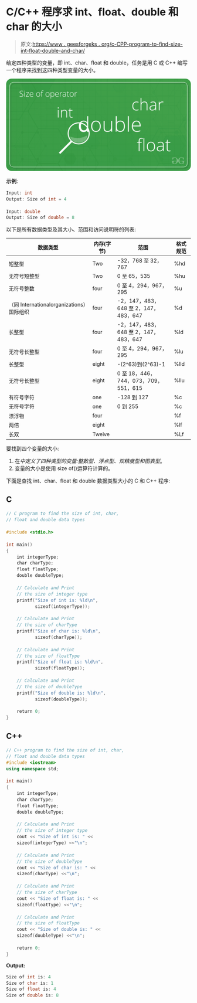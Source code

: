 # C/C++ 程序求 int、float、double 和 char 的大小

> 原文:[https://www . geesforgeks . org/c-CPP-program-to-find-size-int-float-double-and-char/](https://www.geeksforgeeks.org/c-cpp-program-to-find-the-size-of-int-float-double-and-char/)

给定四种类型的变量，即 int、char、float 和 double，任务是用 C 或 C++ 编写一个程序来找到这四种类型变量的大小。

![sizeof](img/f252029c8bd60a2e37d663c5b770148d.png)

**示例**:

```cpp
Input: int
Output: Size of int = 4

Input: double
Output: Size of double = 8

```

以下是所有数据类型及其大小、范围和访问说明符的列表:

| 数据类型 | 内存(字节) | 范围 | 格式规范 |
| --- | --- | --- | --- |
| 短整型 | Two | -32，768 至 32，767 | %hd |
| 无符号短整型 | Two | 0 至 65，535 | %hu |
| 无符号整数 | four | 0 至 4，294，967，295 | %u |
| （同 Internationalorganizations）国际组织 | four | -2，147，483，648 至 2，147，483，647 | %d |
| 长整型 | four | -2，147，483，648 至 2，147，483，647 | %ld |
| 无符号长整型 | four | 0 至 4，294，967，295 | %lu |
| 长整型 | eight | -(2^63)到(2^63)-1 | %lld |
| 无符号长整型 | eight | 0 至 18，446，744，073，709，551，615 | %llu |
| 有符号字符 | one | -128 到 127 | %c |
| 无符号字符 | one | 0 到 255 | %c |
| 漂浮物 | four |  | %f |
| 两倍 | eight |  | %lf |
| 长双 | Twelve |  | %Lf |

要找到四个变量的大小:

1.  在*中定义了四种类型的变量:整数型、浮点型、双精度型和图表型*。
2.  变量的大小是使用 size of()运算符计算的。

下面是查找 int、char、float 和 double 数据类型大小的 C 和 C++ 程序:

## C

```cpp
// C program to find the size of int, char,
// float and double data types

#include <stdio.h>

int main()
{
    int integerType;
    char charType;
    float floatType;
    double doubleType;

    // Calculate and Print
    // the size of integer type
    printf("Size of int is: %ld\n",
           sizeof(integerType));

    // Calculate and Print
    // the size of charType
    printf("Size of char is: %ld\n",
           sizeof(charType));

    // Calculate and Print
    // the size of floatType
    printf("Size of float is: %ld\n",
           sizeof(floatType));

    // Calculate and Print
    // the size of doubleType
    printf("Size of double is: %ld\n",
           sizeof(doubleType));

    return 0;
}
```

## C++

```cpp
// C++ program to find the size of int, char,
// float and double data types
#include <iostream>
using namespace std;

int main() 
{ 
    int integerType; 
    char charType; 
    float floatType; 
    double doubleType; 

    // Calculate and Print 
    // the size of integer type 
    cout << "Size of int is: " << 
    sizeof(integerType) <<"\n"; 

    // Calculate and Print 
    // the size of doubleType 
    cout << "Size of char is: " << 
    sizeof(charType) <<"\n"; 

    // Calculate and Print 
    // the size of charType 
    cout << "Size of float is: " << 
    sizeof(floatType) <<"\n";

    // Calculate and Print 
    // the size of floatType 
    cout << "Size of double is: " << 
    sizeof(doubleType) <<"\n"; 

    return 0; 
} 
```

**Output:**

```cpp
Size of int is: 4
Size of char is: 1
Size of float is: 4
Size of double is: 8

```